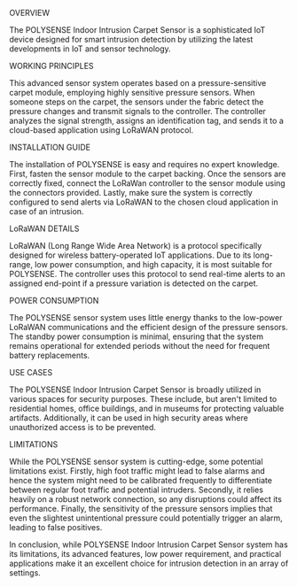 OVERVIEW

The POLYSENSE Indoor Intrusion Carpet Sensor is a sophisticated IoT device designed for smart intrusion detection by utilizing the latest developments in IoT and sensor technology. 

WORKING PRINCIPLES

This advanced sensor system operates based on a pressure-sensitive carpet module, employing highly sensitive pressure sensors. When someone steps on the carpet, the sensors under the fabric detect the pressure changes and transmit signals to the controller. The controller analyzes the signal strength, assigns an identification tag, and sends it to a cloud-based application using LoRaWAN protocol. 

INSTALLATION GUIDE 

The installation of POLYSENSE is easy and requires no expert knowledge. First, fasten the sensor module to the carpet backing. Once the sensors are correctly fixed, connect the LoRaWan controller to the sensor module using the connectors provided. Lastly, make sure the system is correctly configured to send alerts via LoRaWAN to the chosen cloud application in case of an intrusion.

LoRaWAN DETAILS 

LoRaWAN (Long Range Wide Area Network) is a protocol specifically designed for wireless battery-operated IoT applications. Due to its long-range, low power consumption, and high capacity, it is most suitable for POLYSENSE. The controller uses this protocol to send real-time alerts to an assigned end-point if a pressure variation is detected on the carpet.

POWER CONSUMPTION 

The POLYSENSE sensor system uses little energy thanks to the low-power LoRaWAN communications and the efficient design of the pressure sensors. The standby power consumption is minimal, ensuring that the system remains operational for extended periods without the need for frequent battery replacements.

USE CASES 

The POLYSENSE Indoor Intrusion Carpet Sensor is broadly utilized in various spaces for security purposes. These include, but aren't limited to residential homes, office buildings, and in museums for protecting valuable artifacts. Additionally, it can be used in high security areas where unauthorized access is to be prevented.

LIMITATIONS 

While the POLYSENSE sensor system is cutting-edge, some potential limitations exist. Firstly, high foot traffic might lead to false alarms and hence the system might need to be calibrated frequently to differentiate between regular foot traffic and potential intruders. Secondly, it relies heavily on a robust network connection, so any disruptions could affect its performance. Finally, the sensitivity of the pressure sensors implies that even the slightest unintentional pressure could potentially trigger an alarm, leading to false positives. 

In conclusion, while POLYSENSE Indoor Intrusion Carpet Sensor system has its limitations, its advanced features, low power requirement, and practical applications make it an excellent choice for intrusion detection in an array of settings.